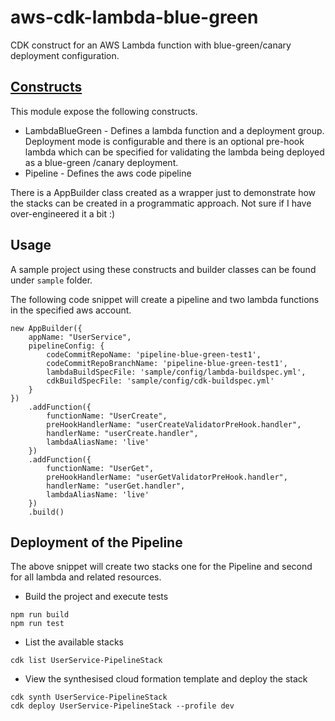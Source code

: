 # aws-cdk-lambda-blue-green
 CDK construct for an AWS Lambda function with blue-green/canary deployment configuration.

## [Constructs](https://docs.aws.amazon.com/cdk/latest/guide/constructs.html)
 This module expose the following constructs.

 * LambdaBlueGreen - Defines a lambda function and a deployment group. Deployment mode is configurable and there is
  an optional pre-hook lambda which can be specified for validating the lambda being deployed as a blue-green
  /canary deployment.
 * Pipeline - Defines the aws code pipeline
 
 There is a AppBuilder class created as a wrapper just to demonstrate how the stacks can be created in a programmatic
  approach. Not sure if I have over-engineered it a bit :)  

## Usage
 A sample project using these constructs and builder classes can be found under `sample` folder.
 
 The following code snippet will create a pipeline and two lambda functions in the specified aws account.
 
 ```
 new AppBuilder({
     appName: "UserService",
     pipelineConfig: {
         codeCommitRepoName: 'pipeline-blue-green-test1',
         codeCommitRepoBranchName: 'pipeline-blue-green-test1',
         lambdaBuildSpecFile: 'sample/config/lambda-buildspec.yml',
         cdkBuildSpecFile: 'sample/config/cdk-buildspec.yml'
     }
 })
     .addFunction({
         functionName: "UserCreate",
         preHookHandlerName: "userCreateValidatorPreHook.handler",
         handlerName: "userCreate.handler",
         lambdaAliasName: 'live'
     })
     .addFunction({
         functionName: "UserGet",
         preHookHandlerName: "userGetValidatorPreHook.handler",
         handlerName: "userGet.handler",
         lambdaAliasName: 'live'
     })
     .build()   
 ``` 
## Deployment of the Pipeline
The above snippet will create two stacks one for the Pipeline and second for all lambda and related resources.

 * Build the project and execute tests
```
npm run build
npm run test
``` 
 * List the available stacks 
```
cdk list UserService-PipelineStack
```
 * View the synthesised cloud formation template and deploy the stack
```
cdk synth UserService-PipelineStack
cdk deploy UserService-PipelineStack --profile dev
``` 
